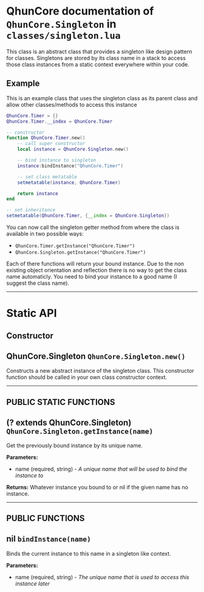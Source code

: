 # QhunCore documentation of `QhunCore.Singleton` in `classes/singleton.lua`

This class is an abstract class that provides a singleton like design pattern for classes. Singletons are stored by its class name in a stack to access those class instances from a static context everywhere within your code.

## Example

This is an example class that uses the singleton class as its parent class and allow other classes/methods to access this instance

```lua
QhunCore.Timer = {}
QhunCore.Timer.__index = QhunCore.Timer

-- constructor
function QhunCore.Timer.new()
    -- call super constructor
    local instance = QhunCore.Singleton.new()

    -- bind instance to singleton
    instance:bindInstance("QhunCore.Timer")

    -- set class metatable
    setmetatable(instance, QhunCore.Timer)

    return instance
end

-- set inheritance
setmetatable(QhunCore.Timer, {__index = QhunCore.Singleton})
```

You can now call the singleton getter method from where the class is available in two possible ways:
- `QhunCore.Timer.getInstance("QhunCore.Timer")`
- `QhunCore.Singleton.getInstance("QhunCore.Timer")`

Each of there functions will return your bound instance. Due to the non existing object orientation and reflection there is no way to get the class name automaticly. You need to bind your instance to a good name (I suggest the class name).

---

# Static API

## Constructor

## QhunCore.Singleton `QhunCore.Singleton.new()`

Constructs a new abstract instance of the singleton class. This constructor function should be called in your own class constructor context.

---

## PUBLIC STATIC FUNCTIONS

## (? extends QhunCore.Singleton) `QhunCore.Singleton.getInstance(name)`

Get the previously bound instance by its unique name.

**Parameters:**
- name (required, string) - *A unique name that will be used to bind the instance to*

**Returns:** Whatever instance you bound to or nil if the given name has no instance.

---

## PUBLIC FUNCTIONS

## nil `bindInstance(name)`

Binds the current instance to this name in a singleton like context.

**Parameters:**
- name (required, string) - *The unique name that is used to access this instance later*

